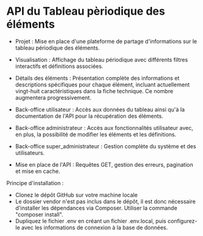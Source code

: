 # API du Tableau pèriodique des éléments

- Projet : Mise en place d'une plateforme de partage d'informations sur le tableau périodique des éléments.  
- Visualisation : Affichage du tableau périodique avec différents filtres interactifs et définitions associées.  

- Détails des éléments : Présentation complète des informations et descriptions spécifiques pour chaque élément, incluant actuellement vingt-huit caractéristiques dans la fiche technique. Ce nombre augmentera progressivement.  

- Back-office utilisateur : Accès aux données du tableau ainsi qu'à la documentation de l'API pour la récupération des éléments.  

- Back-office administrateur : Accès aux fonctionnalités utilisateur avec, en plus, la possibilité de modifier les éléments et les définitions.

- Back-office super_administrateur : Gestion complète du système et des utilisateurs.  

- Mise en place de l'API : Requêtes GET, gestion des erreurs, pagination et mise en cache.

Principe d'installation : 

- Clonez le dépôt GitHub sur votre machine locale
- Le dossier vendor n'est pas inclus dans le dépôt, il est donc nécessaire d'installer les dépendances via Composer. Utiliser la commande "composer install".
- Dupliquez le fichier .env en créant un fichier .env.local, puis configurez-le avec les informations de connexion à la base de données.


